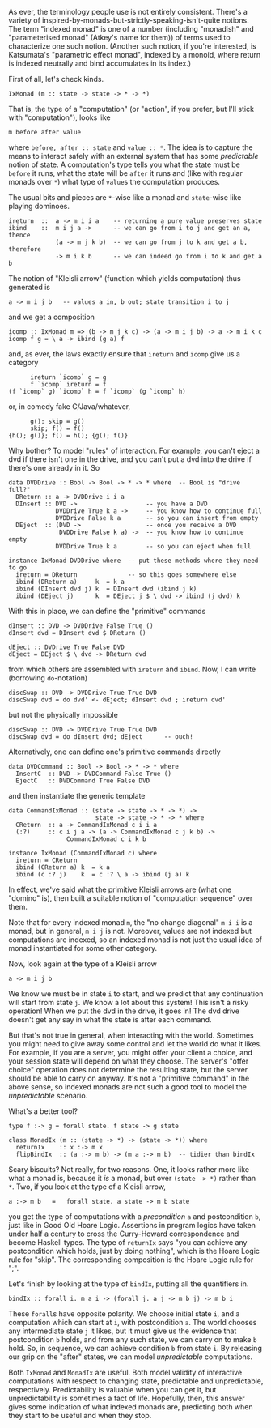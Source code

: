 As ever, the terminology people use is not entirely consistent. There's a variety of inspired-by-monads-but-strictly-speaking-isn't-quite notions. The term "indexed monad" is one of a number (including "monadish" and "parameterised monad" (Atkey's name for them)) of terms used to characterize one such notion. (Another such notion, if you're interested, is Katsumata's "parametric effect monad", indexed by a monoid, where return is indexed neutrally and bind accumulates in its index.)

First of all, let's check kinds.

    IxMonad (m :: state -> state -> * -> *)

That is, the type of a "computation" (or "action", if you prefer, but I'll stick with "computation"), looks like

    m before after value

where `before, after :: state` and `value :: *`. The idea is to capture the means to interact safely with an external system that has some *predictable* notion of state. A computation's type tells you what the state must be `before` it runs, what the state will be `after` it runs and (like with regular monads over `*`) what type of `value`s the computation produces.

The usual bits and pieces are `*`-wise like a monad and `state`-wise like playing dominoes.

    ireturn  ::  a -> m i i a    -- returning a pure value preserves state
    ibind    ::  m i j a ->      -- we can go from i to j and get an a, thence
                 (a -> m j k b)  -- we can go from j to k and get a b, therefore
                 -> m i k b      -- we can indeed go from i to k and get a b

The notion of "Kleisli arrow" (function which yields computation) thus generated is

    a -> m i j b   -- values a in, b out; state transition i to j

and we get a composition

    icomp :: IxMonad m => (b -> m j k c) -> (a -> m i j b) -> a -> m i k c
    icomp f g = \ a -> ibind (g a) f

and, as ever, the laws exactly ensure that `ireturn` and `icomp` give us a category

          ireturn `icomp` g = g
          f `icomp` ireturn = f
    (f `icomp` g) `icomp` h = f `icomp` (g `icomp` h)

or, in comedy fake C/Java/whatever,

          g(); skip = g()
          skip; f() = f()
    {h(); g()}; f() = h(); {g(); f()}

Why bother? To model "rules" of interaction. For example, you can't eject a dvd if there isn't one in the drive, and you can't put a dvd into the drive if there's one already in it. So

    data DVDDrive :: Bool -> Bool -> * -> * where  -- Bool is "drive full?"
      DReturn :: a -> DVDDrive i i a
      DInsert :: DVD ->                   -- you have a DVD
                 DVDDrive True k a ->     -- you know how to continue full
                 DVDDrive False k a       -- so you can insert from empty
      DEject  :: (DVD ->                  -- once you receive a DVD
                  DVDDrive False k a) ->  -- you know how to continue empty
                 DVDDrive True k a        -- so you can eject when full

    instance IxMonad DVDDrive where  -- put these methods where they need to go
      ireturn = DReturn              -- so this goes somewhere else
      ibind (DReturn a)     k  = k a
      ibind (DInsert dvd j) k  = DInsert dvd (ibind j k)
      ibind (DEject j)      k  = DEject j $ \ dvd -> ibind (j dvd) k

With this in place, we can define the "primitive" commands

    dInsert :: DVD -> DVDDrive False True ()
    dInsert dvd = DInsert dvd $ DReturn ()

    dEject :: DVDrive True False DVD
    dEject = DEject $ \ dvd -> DReturn dvd

from which others are assembled with `ireturn` and `ibind`. Now, I can write (borrowing `do`-notation)

    discSwap :: DVD -> DVDDrive True True DVD
    discSwap dvd = do dvd' <- dEject; dInsert dvd ; ireturn dvd'

but not the physically impossible

    discSwap :: DVD -> DVDDrive True True DVD
    discSwap dvd = do dInsert dvd; dEject      -- ouch!

Alternatively, one can define one's primitive commands directly

    data DVDCommand :: Bool -> Bool -> * -> * where
      InsertC  :: DVD -> DVDCommand False True ()
      EjectC   :: DVDCommand True False DVD

and then instantiate the generic template

    data CommandIxMonad :: (state -> state -> * -> *) ->
                            state -> state -> * -> * where
      CReturn  :: a -> CommandIxMonad c i i a
      (:?)     :: c i j a -> (a -> CommandIxMonad c j k b) ->
                    CommandIxMonad c i k b

    instance IxMonad (CommandIxMonad c) where
      ireturn = CReturn
      ibind (CReturn a) k  = k a
      ibind (c :? j)    k  = c :? \ a -> ibind (j a) k

In effect, we've said what the primitive Kleisli arrows are (what one "domino" is), then built a suitable notion of "computation sequence" over them.

Note that for every indexed monad `m`, the "no change diagonal" `m i i` is a monad, but in general, `m i j` is not. Moreover, values are not indexed but computations are indexed, so an indexed monad is not just the usual idea of monad instantiated for some other category.

Now, look again at the type of a Kleisli arrow

    a -> m i j b

We know we must be in state `i` to start, and we predict that any continuation will start from state `j`. We know a lot about this system! This isn't a risky operation! When we put the dvd in the drive, it goes in! The dvd drive doesn't get any say in what the state is after each command.

But that's not true in general, when interacting with the world. Sometimes you might need to give away some control and let the world do what it likes. For example, if you are a server, you might offer your client a choice, and your session state will depend on what they choose. The server's "offer choice" operation does not determine the resulting state, but the server should be able to carry on anyway. It's not a "primitive command" in the above sense, so indexed monads are not such a good tool to model the *unpredictable* scenario.

What's a better tool?

    type f :-> g = forall state. f state -> g state

    class MonadIx (m :: (state -> *) -> (state -> *)) where
      returnIx    :: x :-> m x
      flipBindIx  :: (a :-> m b) -> (m a :-> m b)  -- tidier than bindIx

Scary biscuits? Not really, for two reasons. One, it looks rather more like what a monad is, because it *is* a monad, but over `(state -> *)` rather than `*`. Two, if you look at the type of a Kleisli arrow,

    a :-> m b   =   forall state. a state -> m b state

you get the type of computations with a *precondition* `a` and postcondition `b`, just like in Good Old Hoare Logic. Assertions in program logics have taken under half a century to cross the Curry-Howard correspondence and become Haskell types. The type of `returnIx` says "you can achieve any postcondition which holds, just by doing nothing", which is the Hoare Logic rule for "skip". The corresponding composition is the Hoare Logic rule for ";".

Let's finish by looking at the type of `bindIx`, putting all the quantifiers in.

    bindIx :: forall i. m a i -> (forall j. a j -> m b j) -> m b i

These `forall`s have opposite polarity. We choose initial state `i`, and a computation which can start at `i`, with postcondition `a`. The world chooses any intermediate state `j` it likes, but it must give us the evidence that postcondition `b` holds, and from any such state, we can carry on to make `b` hold. So, in sequence, we can achieve condition `b` from state `i`. By releasing our grip on the "after" states, we can model *unpredictable* computations.

Both `IxMonad` and `MonadIx` are useful. Both model validity of interactive computations with respect to changing state, predictable and unpredictable, respectively. Predictability is valuable when you can get it, but unpredictability is sometimes a fact of life. Hopefully, then, this answer gives some indication of what indexed monads are, predicting both when they start to be useful and when they stop.

